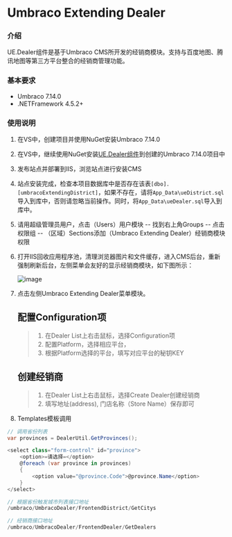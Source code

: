 # Umbraco Extending Dealer #

### 介绍

UE.Dealer组件是基于Umbraco CMS所开发的经销商模块。支持与百度地图、腾讯地图等第三方平台整合的经销商管理功能。

### 基本要求

* Umbraco 7.14.0
* .NETFramework 4.5.2+

### 使用说明

1. 在VS中，创建项目并使用NuGet安装Umbraco 7.14.0
2. 在VS中，继续使用NuGet安装[UE.Dealer组件](https://www.nuget.org/packages/UmbracoExtending.Dealer)到创建的Umbraco 7.14.0项目中
3. 发布站点并部署到IIS，浏览站点进行安装CMS
4. 站点安装完成，检查本项目数据库中是否存在该表`[dbo].[umbracoExtendingDistrict]`，如果不存在，请将`App_Data\ueDistrict.sql`导入到库中，否则请忽略当前操作。同时，将`App_Data\ueDealer.sql`导入到库中。
5. 请用超级管理员用户，点击（Users）用户模块 -- 找到右上角Groups -- 点击权限组 -- （区域）Sections添加（Umbraco Extending Dealer）经销商模块权限
6. 打开IIS回收应用程序池，清理浏览器图片和文件缓存，进入CMS后台，重新强制刷新后台，左侧菜单会友好的显示经销商模块，如下图所示：

    ![image](https://raw.githubusercontent.com/omp2013/UmbracoExtindingDocs/master/dealer/images/menu.jpg)

7. 点击左侧Umbraco Extending Dealer菜单模块。
    ## 配置Configuration项

    > 1. 在Dealer List上右击鼠标，选择Configuration项
    > 2. 配置Platform，选择相应平台，
    > 3. 根据Platform选择的平台，填写对应平台的秘钥KEY


    ## 创建经销商 
    > 1. 在Dealer List上右击鼠标，选择Create Dealer创建经销商
    > 2. 填写地址(address), 门店名称（Store Name）保存即可

8. Templates模板调用
```C#
// 调用省份列表
var provinces = DealerUtil.GetProvinces();

<select class="form-control" id="province">
    <option>=请选择=</option>
    @foreach (var province in provinces)
    {
        <option value="@province.Code">@province.Name</option>
    }
</select>

// 根据省份触发城市列表接口地址
/umbraco/UmbracoDealer/FrontendDistrict/GetCitys

// 经销商接口地址
/umbraco/UmbracoDealer/FrontendDealer/GetDealers
```